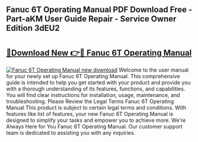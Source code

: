 ## Fanuc 6T Operating Manual PDF Download Free - Part-aKM User Guide Repair - Service Owner Edition 3dEU2

# <h2><a href="http://bc7643.oget.top/?id=Fanuc+6T+Operating+Manual">🔗Download New 👉🔴 Fanuc 6T Operating Manual</a></h2>

[![Fanuc 6T Operating Manual new download](https://i.imgur.com/5g1atiW.png)](http://bc7643.oget.top/?id=Fanuc+6T+Operating+Manual)
Welcome to the user manual for your newly set up Fanuc 6T Operating Manual. This comprehensive guide is intended to help you get started with your product and provide you with a thorough understanding of its features, functions, and capabilities. You will find clear instructions for installation, usage, maintenance, and troubleshooting. Please Review the Legal Terms Fanuc 6T Operating Manual This product is subject to certain legal terms and conditions. With features like list of features, your new Fanuc 6T Operating Manual is designed to simplify your tasks and empower you to achieve more. We're Always Here for You Fanuc 6T Operating Manual. Our customer support team is dedicated to assisting you with any inquiries.
